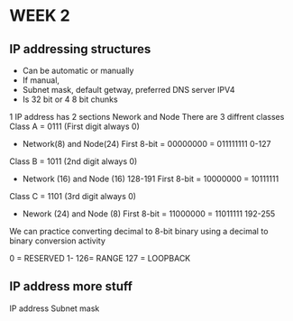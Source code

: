 # WEEK 2
## IP addressing structures
- Can be automatic or manually
- If manual,
- Subnet mask, default getway, preferred DNS server
IPV4
- Is 32 bit or 4 8 bit chunks


1 IP address has 2 sections
  Nework and Node
There are 3 diffrent classes
Class A = 0111 (First digit always 0)
- Network(8) and Node(24)
First 8-bit = 00000000 = 011111111
0-127
  
Class B = 1011 (2nd digit always 0)
- Network (16) and Node (16)
128-191
First 8-bit = 10000000 = 10111111

Class C = 1101 (3rd digit always 0)
- Nework (24) and Node (8)
First 8-bit = 11000000 = 11011111
192-255
  
We can practice converting decimal to 8-bit binary using a decimal to binary conversion activity

0 = RESERVED
1- 126= RANGE
127 = LOOPBACK

## IP address more stuff
IP address 
Subnet mask
